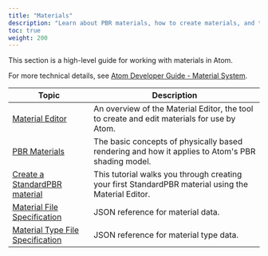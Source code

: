 ```yaml
---
title: "Materials"
description: "Learn about PBR materials, how to create materials, and the Material Editor in the Atom Renderer."
toc: true
weight: 200
---  
```


This section is a high-level guide for working with materials in Atom. 

For more technical details, see [Atom Developer Guide - Material System](/docs/atom-guide/dev-guide/materials/).

| Topic                        | Description |
|--------------------------------------|---------|
| [Material Editor](material-editor.md) | An overview of the Material Editor, the tool to create and edit materials for use by Atom. |
| [PBR Materials](pbr.md) | The basic concepts of physically based rendering and how it applies to Atom's PBR shading model. |
| [Create a StandardPBR material](create-standardpbr-material.md) | This tutorial walks you through creating your first StandardPBR material using the Material Editor. | 
| [Material File Specification](material-file-spec.md) | JSON reference for material data. |
| [Material Type File Specification](material-type-file-spec.md) | JSON reference for material type data. |

